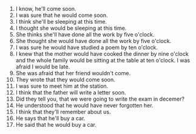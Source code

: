 1. I know, he'll come soon.
2. I was sure that he would come soon.
3. I think she'll be sleeping at this time.
4. I thought she would be sleeping at this time.
5. She thinks she'll have done all the work by five o'clock.
6. She thought she would have done all the work by five o'clock.
7. I was sure he would have studied a poem by ten o'clock.
8. I knew that the mother would have cooked the dinner by nine o'clock and the whole family would be sitting at the table at ten o'clock. I was afraid I would be late.
9. She was afraid that her friend wouldn't come.
10. They wrote that they would come soon.
11. I was sure to meet him at the station.
12. I think that the father will write a letter soon.
13. Did they tell you, that we were going to write the exam in decemer?
14. He understood that he would have never forgotten her.
15. I think that they'll remember about us.
16. He says that he'll buy a car.
17. He said that he would buy a car.